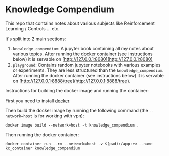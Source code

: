 # Knowledge Compendium

This repo that contains notes about various subjects like Reinforcement Learning / Controls ... etc.

It's split into 2 main sections:
1. `knowledge_compendium`: A jupyter book containing all my notes about various topics. After running the docker container (see instructions below) it is servable on [http://127.0.0.1:8080](http://127.0.0.1:8080)
2. `playground`: Contains random jupyter notebooks with various examples or experiments. They are less structured than the `knowledge_compendium`. After running the docker container (see instructions below) it is servable on [http://127.0.0.1:8888/tree](http://127.0.0.1:8888/tree).


Instructions for building the docker image and running the container:

First you need to install [docker](https://www.docker.com/get-started/)


Then build the docker image by running the following command (the `--network=host` is for working with vpn):
```
docker image build --network=host -t knowledge_compendium .
```

Then running the docker container:
```
docker container run --rm --network=host -v $(pwd):/app:rw --name kc_container knowledge_compendium
```
